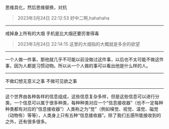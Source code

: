 思维具化，然后思维替换，对抗
> 2023年3月24日 22:12:53 好中二啊,hahahaha

___
戒掉身上所有的大烟
手机是比大烟还要厉害得毒
> 2023年3月24日 22:14:15 这里的大烟指的大概就是多余的欲望

___
一个人做一件事，那他就几乎不可能以前没做过这件事，以后也不太可能不做这件事，因为人都是习惯动物。所以从一个人做的事可以看出他是什么样的人。
___
不做幻想无意义之事
不做可见欲之事
___
这个世界由各种各样的信息组成，这些信息复杂多样，但是这些信息可以进行分类，一个信息可以属于很多种类，每种种类对应一个“信息接收器”（也不一定每种种类都有对应的“信息接收器”）人类称之为“觉”（例如嗅觉、视觉、温觉、磁觉（动物有）等等），人类身上只有五种“信息接收器”。除了我们五感所能接收到的之外，还有很多很多。